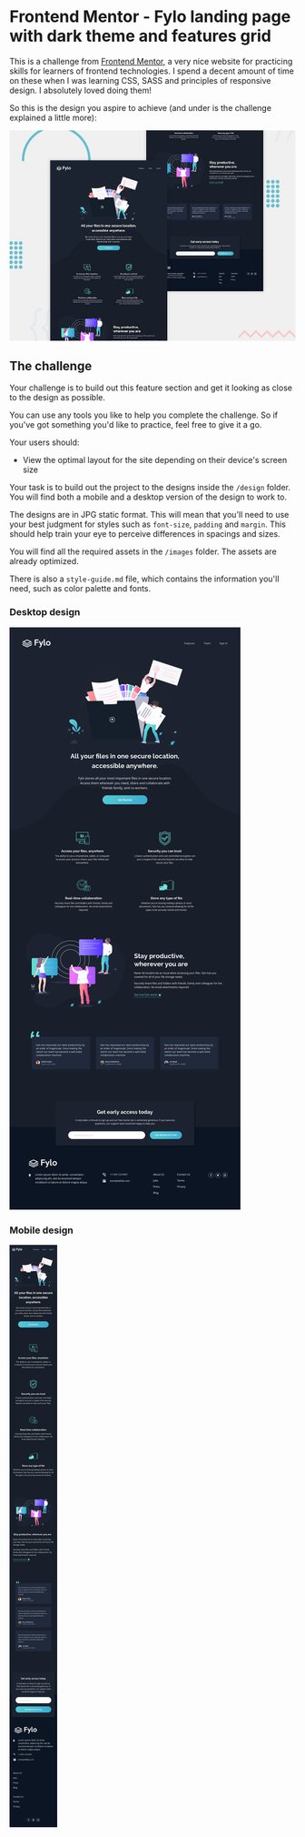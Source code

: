 # Frontend Mentor - Fylo landing page with dark theme and features grid


This is a challenge from [Frontend Mentor](https://www.frontendmentor.io/challenges), a very nice website for practicing skills for learners of frontend technologies. I spend a decent amount of time on these when I was learning CSS, SASS and principles of responsive design. I absolutely loved doing them! 


So this is the design you aspire to achieve (and under is the challenge explained a little more):


![Design preview for the Fylo landing page with dark theme and features grid challenge](./design/desktop-preview.jpg)


## The challenge

Your challenge is to build out this feature section and get it looking as close to the design as possible.

You can use any tools you like to help you complete the challenge. So if you've got something you'd like to practice, feel free to give it a go.

Your users should:

- View the optimal layout for the site depending on their device's screen size

Your task is to build out the project to the designs inside the `/design` folder. You will find both a mobile and a desktop version of the design to work to. 

The designs are in JPG static format. This will mean that you'll need to use your best judgment for styles such as `font-size`, `padding` and `margin`. This should help train your eye to perceive differences in spacings and sizes.

You will find all the required assets in the `/images` folder. The assets are already optimized.

There is also a `style-guide.md` file, which contains the information you'll need, such as color palette and fonts.

### Desktop design

![Design preview for the Four card feature section coding challenge](./design/desktop-design.jpg)

### Mobile design

![Design preview for the Four card feature section coding challenge](./design/mobile-design.jpg)

